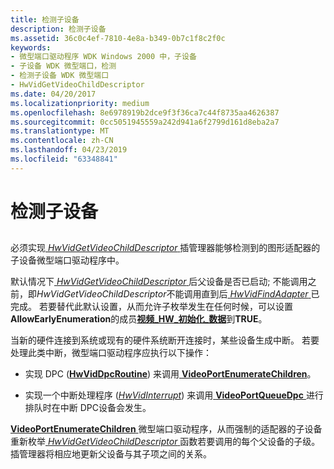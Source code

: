 ```yaml
---
title: 检测子设备
description: 检测子设备
ms.assetid: 36c0c4ef-7810-4e8a-b349-0b7c1f8c2f0c
keywords:
- 微型端口驱动程序 WDK Windows 2000 中，子设备
- 子设备 WDK 微型端口，检测
- 检测子设备 WDK 微型端口
- HwVidGetVideoChildDescriptor
ms.date: 04/20/2017
ms.localizationpriority: medium
ms.openlocfilehash: 8e6978919b2dce9f3f36ca7c44f8735aa4626387
ms.sourcegitcommit: 0cc5051945559a242d941a6f2799d161d8eba2a7
ms.translationtype: MT
ms.contentlocale: zh-CN
ms.lasthandoff: 04/23/2019
ms.locfileid: "63348841"
---
```

# <a name="detecting-child-devices"></a>检测子设备


## <span id="ddk_detecting_child_devices_gg"></span><span id="DDK_DETECTING_CHILD_DEVICES_GG"></span>


必须实现[ *HwVidGetVideoChildDescriptor* ](https://msdn.microsoft.com/library/windows/hardware/ff567341)插管理器能够检测到的图形适配器的子设备微型端口驱动程序中。

默认情况下[ *HwVidGetVideoChildDescriptor* ](https://msdn.microsoft.com/library/windows/hardware/ff567341)后父设备是否已启动; 不能调用之前，即*HwVidGetVideoChildDescriptor*不能调用直到后[ *HwVidFindAdapter* ](https://msdn.microsoft.com/library/windows/hardware/ff567332)已完成。 若要替代此默认设置，从而允许子枚举发生在任何时候，可以设置**AllowEarlyEnumeration**的成员[**视频\_HW\_初始化\_数据**](https://msdn.microsoft.com/library/windows/hardware/ff570505)到**TRUE**。

当新的硬件连接到系统或现有的硬件系统断开连接时，某些设备生成中断。 若要处理此类中断，微型端口驱动程序应执行以下操作：

-   实现 DPC ([**HwVidDpcRoutine**](https://msdn.microsoft.com/library/windows/hardware/ff567327)) 来调用[ **VideoPortEnumerateChildren**](https://msdn.microsoft.com/library/windows/hardware/ff570297)。

-   实现一个中断处理程序 ([*HwVidInterrupt*](https://msdn.microsoft.com/library/windows/hardware/ff567349)) 来调用[ **VideoPortQueueDpc** ](https://msdn.microsoft.com/library/windows/hardware/ff570339)进行排队时在中断 DPC设备会发生。

[**VideoPortEnumerateChildren** ](https://msdn.microsoft.com/library/windows/hardware/ff570297)微型端口驱动程序，从而强制的适配器的子设备重新枚举[ *HwVidGetVideoChildDescriptor* ](https://msdn.microsoft.com/library/windows/hardware/ff567341)函数若要调用的每个父设备的子级。 插管理器将相应地更新父设备与其子项之间的关系。

 

 





